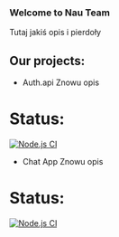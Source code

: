### Welcome to Nau Team

Tutaj jakiś opis i pierdoły

## Our projects:
- Auth.api
Znowu opis
# Status:
[![Node.js CI](https://github.com/Nau-Team/auth.api/actions/workflows/node.js.yml/badge.svg)](https://github.com/Nau-Team/auth.api/actions/workflows/node.js.yml)

- Chat App
Znowu opis
# Status:
[![Node.js CI](https://github.com/Nau-Team/chatapp/actions/workflows/node.js.yml/badge.svg)](https://github.com/Nau-Team/chatapp/actions/workflows/node.js.yml)
<!--

**Here are some ideas to get you started:**

🙋‍♀️ A short introduction - what is your organization all about?
🌈 Contribution guidelines - how can the community get involved?
👩‍💻 Useful resources - where can the community find your docs? Is there anything else the community should know?
🍿 Fun facts - what does your team eat for breakfast?
🧙 Remember, you can do mighty things with the power of [Markdown](https://docs.github.com/github/writing-on-github/getting-started-with-writing-and-formatting-on-github/basic-writing-and-formatting-syntax)
-->

